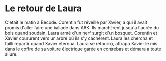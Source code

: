 # Le retour de Laura

C'était le matin à Becode. 
Corentin fut réveillé par Xavier, a qui il avait promis d'aller faire une ballade dans A6K. 
Ils marchèrent jusqu'a l'aurée du bois quand soudain, Laura armé d'un nerf surgit d'un bosquet. 
Corentin et Xavier coururent vers un arbre où ils s'y cachèrent. 
Laura les chercha et failli repartir quand Xavier éternua. 
Laura se retourna, attrapa Xavier le mis dans le coffre de sa voiture électrique garée en contrebas et démara a toute allure.